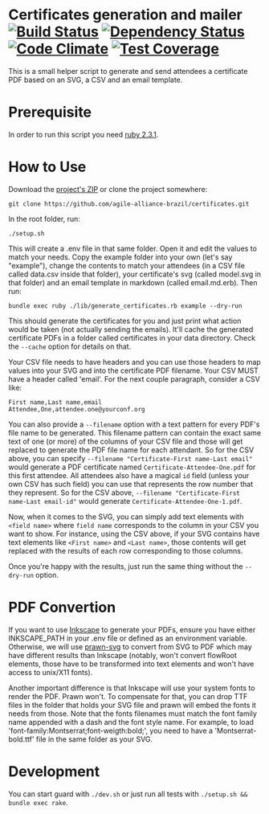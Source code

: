 Certificates generation and mailer [![Build Status](https://circleci.com/gh/agile-alliance-brazil/certificates.svg?style=svg)](https://circleci.com/gh/agile-alliance-brazil/certificates) [![Dependency Status](https://gemnasium.com/agile-alliance-brazil/certificates.svg)](https://gemnasium.com/agile-alliance-brazil/certificates) [![Code Climate](https://codeclimate.com/github/agile-alliance-brazil/certificates/badges/gpa.svg)](https://codeclimate.com/github/agile-alliance-brazil/certificates) [![Test Coverage](https://codeclimate.com/github/agile-alliance-brazil/certificates/badges/coverage.svg)](https://codeclimate.com/github/agile-alliance-brazil/certificates)
==================================

This is a small helper script to generate and send attendees a certificate PDF based on an SVG, a CSV and an email template.

Prerequisite
============

In order to run this script you need [ruby 2.3.1](http://www.ruby-lang.org/).

How to Use
==========

Download the [project's ZIP](https://github.com/agile-alliance-brazil/certificates/archive/master.zip) or clone the project somewhere:

```
git clone https://github.com/agile-alliance-brazil/certificates.git
```

In the root folder, run:

```
./setup.sh
```

This will create a .env file in that same folder. Open it and edit the values to match your needs. Copy the example folder into your own (let's say "example"), change the contents to match your attendees (in a CSV file called data.csv inside that folder), your certificate's svg (called model.svg in that folder) and an email template in markdown (called email.md.erb). Then run:

```
bundle exec ruby ./lib/generate_certificates.rb example --dry-run
```

This should generate the certificates for you and just print what action would be taken (not actually sending the emails). It'll cache the generated certificate PDFs in a folder called certificates in your data directory. Check the `--cache` option for details on that.

Your CSV file needs to have headers and you can use those headers to map values into your SVG and into the certificate PDF filename. Your CSV MUST have a header called 'email'. For the next couple paragraph, consider a CSV like:

```
First name,Last name,email
Attendee,One,attendee.one@yourconf.org
```

You can also provide a `--filename` option with a text pattern for every PDF's file name to be generated. This filename pattern can contain the exact same text of one (or more) of the columns of your CSV file and those will get replaced to generate the PDF file name for each attendant. So for the CSV above, you can specify `--filename "Certificate-First name-Last email"` would generate a PDF certificate named `Certificate-Attendee-One.pdf` for this first attendee. All attendees also have a magical `id` field (unless your own CSV has such field) you can use that represents the row number that they represent. So for the CSV above, `--filename "Certificate-First name-Last email-id"` would generate `Certificate-Attendee-One-1.pdf`.

Now, when it comes to the SVG, you can simply add text elements with `<field name>` where `field name` corresponds to the column in your CSV you want to show. For instance, using the CSV above, if your SVG contains have text elements like `<First name>` and `<Last name>`, those contents will get replaced with the results of each row corresponding to those columns.

Once you're happy with the results, just run the same thing without the `--dry-run` option.

PDF Convertion
==============

If you want to use [Inkscape](http://www.inkscape.org) to generate your PDFs, ensure you have either INKSCAPE_PATH in your .env file or defined as an environment variable. Otherwise, we will use [prawn-svg](https://github.com/mogest/prawn-svg) to convert from SVG to PDF which may have different results than Inkscape (notably, won't convert flowRoot elements, those have to be transformed into text elements and won't have access to unix/X11 fonts).

Another important difference is that Inkscape will use your system fonts to render the PDF. Prawn won't. To compensate for that, you can drop TTF files in the folder that holds your SVG file and prawn will embed the fonts it needs from those. Note that the fonts filenames must match the font family name appended with a dash and the font style name. For example, to load 'font-family:Montserrat;font-weigth:bold;', you need to have a 'Montserrat-bold.ttf' file in the same folder as your SVG.

Development
===========

You can start guard with `./dev.sh` or just run all tests with `./setup.sh && bundle exec rake`.
